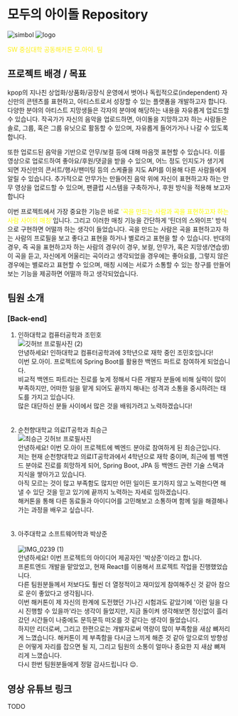 # 모두의 아이돌 Repository

![simbol](https://user-images.githubusercontent.com/66549638/175392597-2f8b4842-9992-4a63-b0cb-134826c1f419.png)
![logo](https://user-images.githubusercontent.com/66549638/175392600-8c3d38b6-89fe-4ab1-a22b-02e4c0a32e1b.png)

<span style="color:	#fef01b">SW 중심대학 공동해커톤 모.아이. 팀</span>

## 프로젝트 배경 / 목표

kpop의 지나친 상업화/상품화/공장식 운영에서 벗어나 독립적으로(independent) 자신만의 콘텐츠를 표현하고, 아티스트로서 성장할 수 있는 플랫폼을 개발하고자 합니다. 다양한 분야의 아티스트 지망생들은 각자의 분야에 해당하는 내용을 자유롭게 업로드할 수 있습니다. 작곡가가 자신의 음악을 업로드하면, 아이돌을 지망하고자 하는 사람들은 솔로, 그룹, 혹은 그룹 유닛으로 활동할 수 있으며, 자유롭게 들어가거나 나갈 수 있도록 합니다.

또한 업로드된 음악을 기반으로 안무/보컬 등에 대해 마음껏 표현할 수 있습니다. 이를 영상으로 업로드하여 좋아요/후원/댓글을 받을 수 있으며, 어느 정도 인지도가 생기게 되면 자신만의 콘서트/행사/팬미팅 등의 스케쥴을 지도 API를 이용해 다른 사람들에게 알릴 수 있습니다. 추가적으로 안무가는 만들어진 음악 위에 자신이 표현하고자 하는 안무 영상을 업로드할 수 있으며, 팬클럽 시스템을 구축하거나, 후원 방식을 적용해 보고자 합니다

이번 프로젝트에서 가장 중요한 기능은 바로 <span style="color:yellow">'곡을 만드는 사람과 곡을 표현하고자 하는 사람 사이의 매칭'</span>입니다. 그리고 이러한 매칭 기능을 간단하게 '틴더의 스와이프' 방식으로 구현하면 어떨까 하는 생각이 들었습니다. 곡을 만드는 사람은 곡을 표현하고자 하는 사람의 프로필을 보고 좋다고 표현을 하거나 별로라고 표현을 할 수 있습니다.
반대의 경우, 즉 곡을 표현하고자 하는 사람의 경우(이 경우, 보컬, 안무가, 혹은 지망생/연습생) 이 곡을 듣고, 자신에게 어울리는 곡이라고 생각되었을 경우에는 좋아요를, 그렇지 않은 경우에는 별로라고 표현할 수 있으며, 매칭 시에는 서로가 소통할 수 있는 창구를 만들어보는 기능을 제공하면 어떨까 하고 생각되었습니다.

## 팀원 소개

### [Back-end]

1. 인하대학교 컴퓨터공학과 조민호<br>
   ![깃허브 프로필사진 (2)](https://user-images.githubusercontent.com/66549638/174716439-67e300df-919e-4c54-a0ac-f269d0513de9.jpg) <br>
   안녕하세요! 인하대학교 컴퓨터공학과에 3학년으로 재학 중인 조민호입니다! <br>
   이번 모.아이. 프로젝트에 Spring Boot를 활용한 백엔드 파트로 참여하게 되었습니다. <br>
   비교적 백엔드 파트라는 진로를 늦게 정해서 다른 개발자 분들에 비해 실력이 많이 부족하지만, 어떠한 일을 맡게 되어도 끝까지 해내는 성격과 소통을 중시하려는 태도를 가지고 있습니다. <br>
   많은 대단하신 분들 사이에서 많은 것을 배워가려고 노력하겠습니다! <br>
   <br><br>
2. 순천향대학교 의료IT공학과 최승근<br>
   ![최승근 깃허브 프로필사진](https://avatars.githubusercontent.com/u/77659341?s=400&u=738378afa8163d8c981a06ca13fc1910130c353f&v=4)<br>
   안녕하세요! 이번 모.아이 프로젝트에 벡엔드 분야로 참여하게 된 최승근입니다.<br> 저는 현재 순천향대학교 의료IT공학과에서 4학년으로 재학 중이며, 최근에 웹 백엔드 분야로 진로를 희망하게 되어, Spring Boot, JPA 등 백엔드 관련 기술 스택과 지식을 쌓아가고 있습니다.<br>아직 모르는 것이 많고 부족함도 많지만 어떤 일이든 포기하지 않고 노력한다면 해낼 수 있단 것을 믿고 있기에 끝까지 노력하는 자세로 임하겠습니다. <br>해커톤을 통해 다른 동료들과 아이디어를 고민해보고 소통하며 함께 일을 해결해나가는 과정을 배우고 싶습니다.<br>
   <br><br>
3. 아주대학교 소프트웨어학과 박상준<br>
  <br>![IMG_0239 (1)](https://user-images.githubusercontent.com/101028399/175430794-6d1e1ac8-220d-4f0f-9e74-b5bb6a501585.jpg)<br>
   안녕하세요! 이번 프로젝트의 아이디어 제공자인 '박상준'이라고 합니다.<br>프론트엔드 개발을 맡았었고, 현재 React를 이용해서 프로젝트 작업을 진행했었습니다.<br>다른 팀원분들께서 저보다도 훨씬 더 열정적이고 재미있게 참여해주신 것 같아 참으로 운이 좋았다고 생각됩니다.<br>이번 해커톤이 제 자신의 한계에 도전했던 기나긴 시험과도 같았기에 '이런 일을 다시 진행할 수 있을까'라는 생각이 들었지만, 지금 돌이켜 생각해보면 정신없이 흘러갔던 시간들이 나중에도 문득문득 떠오를 것 같다는 생각이 들었습니다.<br>하지만 리더로써, 그리고 한편으로는 개발자로써 역량이 많이 부족함을 새삼 뼈저리게 느꼈습니다. 해커톤이 제 부족함을 다시금 느끼게 해준 것 같아 앞으로의 방향성은 어떻게 자리를 잡으면 될 지, 그리고 팀원의 소통이 얼마나 중요한 지 새삼 뼈져리게 느꼈습니다.<br>
   다시 한번 팀원분들에게 정말 감사드립니다 😌.




## 영상 유튜브 링크

TODO
